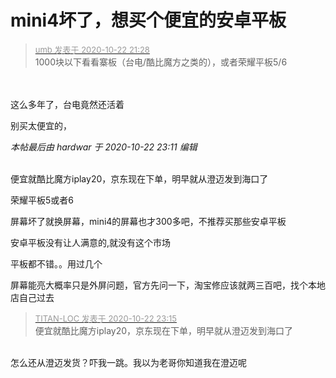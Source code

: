 # mini4坏了，想买个便宜的安卓平板


<div class="quote"><blockquote><font size="2"><a href="https://www.hostloc.com/forum.php?mod=redirect&amp;goto=findpost&amp;pid=9338136&amp;ptid=757362" target="_blank"><font color="#999999">umb 发表于 2020-10-22 21:28</font></a></font><br />
1000块以下看看寨板（台电/酷比魔方之类的），或者荣耀平板5/6</blockquote></div><br />
<br />
这么多年了，台电竟然还活着

别买太便宜的，

<i class="pstatus"> 本帖最后由 hardwar 于 2020-10-22 23:11 编辑 </i><br />
<br />
<img src="static/image/smiley/yct/022.gif" smilieid="42" border="0" alt="" /> 

便宜就酷比魔方iplay20，京东现在下单，明早就从澄迈发到海口了

荣耀平板5或者6<img id="aimg_oalKn" onclick="zoom(this, this.src, 0, 0, 0)" class="zoom" src="https://cdn.jsdelivr.net/gh/hishis/forum-master/public/images/patch.gif" onmouseover="img_onmouseoverfunc(this)" onload="thumbImg(this)" border="0" alt="" />

屏幕坏了就换屏幕，mini4的屏幕也才300多吧，不推荐买那些安卓平板

安卓平板没有让人满意的,就没有这个市场

平板都不错。。用过几个

屏幕能亮大概率只是外屏问题，官方先问一下，淘宝修应该就两三百吧，找个本地店自己过去

<div class="quote"><blockquote><font size="2"><a href="https://www.hostloc.com/forum.php?mod=redirect&amp;goto=findpost&amp;pid=9338649&amp;ptid=757362" target="_blank"><font color="#999999">TITAN-LOC 发表于 2020-10-22 23:15</font></a></font><br />
便宜就酷比魔方iplay20，京东现在下单，明早就从澄迈发到海口了</blockquote></div><br />
怎么还从澄迈发货？吓我一跳。我以为老哥你知道我在澄迈呢 
